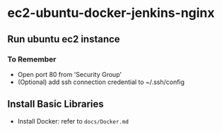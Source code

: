# ec2-ubuntu-docker-jenkins-nginx

## Run ubuntu ec2 instance

### To Remember
- Open port 80 from 'Security Group'
- (Optional) add ssh connection credential to ~/.ssh/config

## Install Basic Libraries

- Install Docker: refer to `docs/Docker.md`

